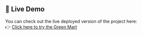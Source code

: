 ## 🚀 Live Demo

You can check out the live deployed version of the project here:  
👉 [Click here to try the Green Mart]( https://green-mart-ui.netlify.app/)